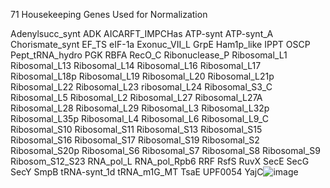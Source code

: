 71 Housekeeping Genes Used for Normalization

Adenylsucc_synt
ADK
AICARFT_IMPCHas
ATP-synt
ATP-synt_A
Chorismate_synt
EF_TS
eIF-1a
Exonuc_VII_L
GrpE
Ham1p_like
IPPT
OSCP
Pept_tRNA_hydro
PGK
RBFA
RecO_C
Ribonuclease_P
Ribosomal_L1
Ribosomal_L13
Ribosomal_L14
Ribosomal_L16
Ribosomal_L17
Ribosomal_L18p
Ribosomal_L19
Ribosomal_L20
Ribosomal_L21p
Ribosomal_L22
Ribosomal_L23
ribosomal_L24
Ribosomal_S3_C
Ribosomal_L5
Ribosomal_L2
Ribosomal_L27
Ribosomal_L27A
Ribosomal_L28
Ribosomal_L29
Ribosomal_L3
Ribosomal_L32p
Ribosomal_L35p
Ribosomal_L4
Ribosomal_L6
Ribosomal_L9_C
Ribosomal_S10
Ribosomal_S11
Ribosomal_S13
Ribosomal_S15
Ribosomal_S16
Ribosomal_S17
Ribosomal_S19
Ribosomal_S2
Ribosomal_S20p
Ribosomal_S6
Ribosomal_S7
Ribosomal_S8
Ribosomal_S9
Ribosom_S12_S23
RNA_pol_L
RNA_pol_Rpb6
RRF
RsfS
RuvX
SecE
SecG
SecY
SmpB
tRNA-synt_1d
tRNA_m1G_MT
TsaE
UPF0054
YajC![image](https://user-images.githubusercontent.com/444212/192332440-707a91da-6368-4a9a-82eb-dce291958c28.png)

